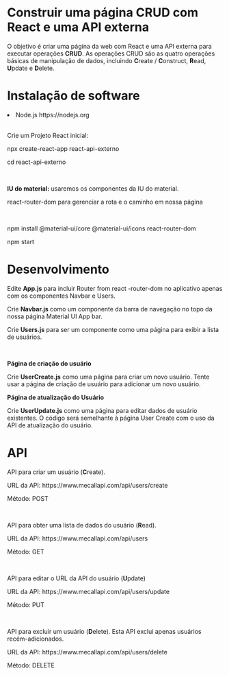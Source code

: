 # Construir uma página CRUD com React e uma API externa

O objetivo é criar uma página da web com React e uma API externa para executar operações <b>CRUD</b>. As operações CRUD são
as quatro operações básicas de manipulação de dados, incluindo <b>C</b>reate / <b>C</b>onstruct, <b>R</b>ead, <b>U</b>pdate e <b>D</b>elete.

# Instalação de software

<li>Node.js https://nodejs.org</li>
<br>

<p>Crie um Projeto React inicial:</p>
<p>npx create-react-app react-api-externo</p>
<p>cd react-api-externo</p>

<br>
<p><b>IU do material:</b> usaremos os componentes da IU do material.</p>
<p>react-router-dom para gerenciar a rota e o caminho em nossa página</p>
<br>

<p>npm install @material-ui/core @material-ui/icons react-router-dom</p>
<p>npm start</p>

# Desenvolvimento

<p>Edite <b>App.js</b> para incluir Router from react -router-dom no aplicativo apenas com os componentes Navbar e Users.</p>
<p>Crie <b>Navbar.js</b> como um componente da barra de navegação no topo da nossa página Material UI App bar.</p>
<p>Crie <b>Users.js</b> para ser um componente como uma página para exibir a lista de usuários.</p>

<br>

<p><b>Página de criação do usuário</b></p>
Crie <b>UserCreate.js</b> como uma página para criar um novo usuário.
Tente usar a página de criação de usuário para adicionar um novo usuário.
<br>

<p><b>Página de atualização do Usuário</b></p>
<p>Crie <b>UserUpdate.js</b> como uma página para editar dados de usuário existentes. O código será semelhante à página User Create com o uso da API de atualização do usuário.</p>

# API

<p>API para criar um usuário (<b>C</b>reate).</p>
<p>URL da API: https://www.mecallapi.com/api/users/create</p>
<p>Método: POST</p>
<br>

<p>API para obter uma lista de dados do usuário (<b>R</b>ead).</p>
<p>URL da API: https://www.mecallapi.com/api/users</p>
<p>Método: GET</p>
<br>

<p>API para editar o URL da API do usuário (<b>U</b>pdate)</p>
<p>URL da API: https://www.mecallapi.com/api/users/update</p>
<p>Método: PUT</p>
<br>

<p>API para excluir um usuário (<b>D</b>elete). Esta API exclui apenas usuários recém-adicionados.</p>
<p>URL da API: https://www.mecallapi.com/api/users/delete</p>
<p>Método: DELETE</p>
